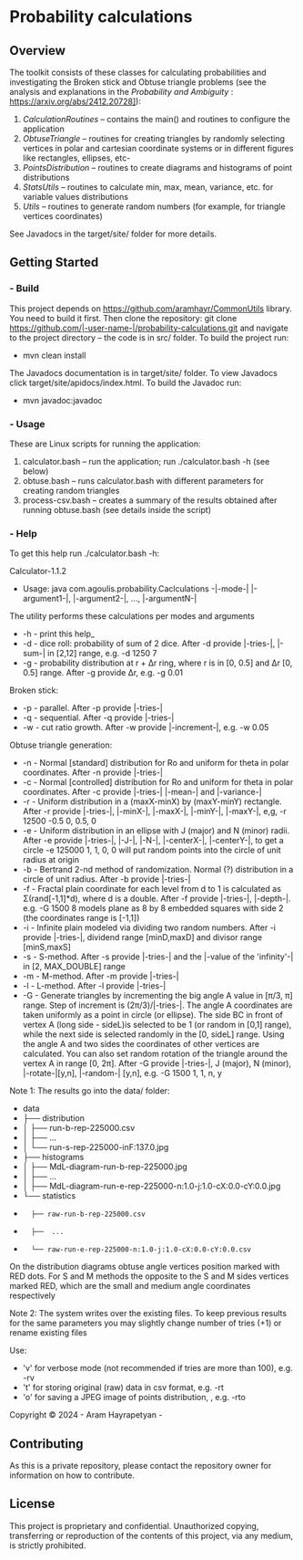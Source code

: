 # Probability calculations

## Overview
The toolkit consists of these classes for calculating probabilities and investigating the Broken stick and Obtuse triangle problems (see the analysis and explanations in the  _Probability and Ambiguity_ : https://arxiv.org/abs/2412.20728]):

1.	_CalculationRoutines_  – contains the main() and routines to configure the application	 
2.	_ObtuseTriangle_  – routines for creating triangles by randomly selecting vertices in polar and cartesian coordinate systems or in different figures like rectangles, ellipses, etc-	 
3.	_PointsDistribution_  – routines to create diagrams and histograms of point distributions 
4.	_StatsUtils_  – routines to calculate min, max, mean, variance, etc. for variable values distributions	 
5.	_Utils_  – routines to generate random numbers (for example, for triangle vertices coordinates)

See Javadocs in the target/site/ folder for more details.

## Getting Started

### -	Build
This project depends on https://github.com/aramhayr/CommonUtils library. You need to build it first. Then clone the repository: git clone https://github.com/|-user-name-|/probability-calculations.git and navigate to the project directory – the code is in src/ folder. To build the project run: 
- mvn clean install

The Javadocs documentation is in target/site/ folder. To view Javadocs click target/site/apidocs/index.html. To build the Javadoc run: 
- mvn javadoc:javadoc

### -	Usage
These are Linux scripts for running the application:
1.	calculator.bash – run the application; run ./calculator.bash -h (see below)
2.	obtuse.bash – runs calculator.bash with different parameters for creating random triangles 
3.	process-csv.bash – creates a summary of the results obtained after running obtuse.bash (see details inside the script)

### -	Help
To get this help run ./calculator.bash -h:

Calculator-1.1.2
-	Usage: java com.agoulis.probability.Caclculations -|-mode-| |-argument1-|, |-argument2-|, ..., |-argumentN-|

The utility performs these calculations per modes and arguments
-	-h - print this help_
-	-d - dice roll: probability of sum of 2 dice. After -d provide |-tries-|,
	 |-sum-| in [2,12] range, e.g. -d 1250 7	 
-	-g - probability distribution at r + Δr ring, where r is in [0, 0.5] and Δr [0, 0.5]
range.  After -g provide Δr, e.g. -g 0.01

Broken stick:
-	-p - parallel. After -p provide |-tries-|
-	-q - sequential. After -q provide |-tries-|
-	-w - cut ratio growth. After -w provide |-increment-|, e.g. -w 0.05

Obtuse triangle generation:
-	-n - Normal [standard] distribution for Ro and uniform for theta in polar
coordinates. After -n provide |-tries-|
-	-c - Normal [controlled] distribution for Ro and uniform for theta in polar
coordinates. After -c provide |-tries-| |-mean-| and |-variance-|
-	-r - Uniform distribution in a (maxX-minX) by (maxY-minY) rectangle. After -r provide
|-tries-|, |-minX-|, |-maxX-|, |-minY-|, |-maxY-|, e,g, -r 12500 -0.5 0, 0.5, 0
-	-e - Uniform distribution in an ellipse with J (major) and N (minor)
radii. After -e provide |-tries-|, |-J-|, |-N-|, |-centerX-|, |-centerY-|, to get a circle -e 125000 1, 1, 0, 0 
will put random points into the circle of unit radius at origin
-	-b - Bertrand 2-nd method of randomization. Normal (?) distribution in a circle
of unit radius. After -b provide |-tries-|
-	-f - Fractal plain coordinate for each level from d to 1 is calculated as Σ(rand[-1,1]*d),
where d is a double. After -f provide |-tries-|, |-depth-|. e.g. -G 1500 8 models plane as 8 by 8
embedded squares with side 2 (the coordinates range is [-1,1])
-	-i - Infinite plain modeled via dividing two random numbers. After -i
provide |-tries-|, dividend range [minD,maxD] and divisor range [minS,maxS]
-	-s - S-method. After -s provide |-tries-| and the 
|-value of the 'infinity'-| in [2, MAX_DOUBLE] range
-	-m - M-method. After -m provide |-tries-|
-	-l - L-method. After -l provide |-tries-|
-	-G - Generate triangles by incrementing the big angle A value in [π/3, π] range. Step of
increment is (2π/3)/|-tries-|. The angle A coordinates are taken uniformly as a point in circle
(or ellipse). The side BC in front of vertex A (long side - sideL)is selected to be 1 (or random
in [0,1] range), while the next side is selected randomly in the [0, sideL] range. Using the angle A
and two sides the coordinates of other vertices are calculated. You can also set random rotation of 
the triangle around the vertex A in range [0, 2π]. After -G provide |-tries-|, J (major),  N (minor),
|-rotate-|[y,n], |-random-| [y,n], e.g. -G 1500 1, 1, n, y

Note 1: The results go into the data/ folder:
-	data
-	├── distribution
-	│   ├── run-b-rep-225000.csv
-	│   ├──  ... 
-	│   └── run-s-rep-225000-inF:137.0.jpg
-	├── histograms
-	│   ├── MdL-diagram-run-b-rep-225000.jpg
-	│   ├──  ... 
-	│   ├── MdL-diagram-run-e-rep-225000-n:1.0-j:1.0-cX:0.0-cY:0.0.jpg
-	└── statistics
-		├── raw-run-b-rep-225000.csv
-		├──  ... 
-		└── raw-run-e-rep-225000-n:1.0-j:1.0-cX:0.0-cY:0.0.csv

On the distribution diagrams obtuse angle vertices position marked with RED dots. For S and M
methods the opposite to the S and M sides vertices marked RED, which are the small and medium angle
coordinates respectively

Note 2: The system writes over the existing files. To keep previous results for the same parameters
you may slightly change number of tries (+1) or rename existing files

 Use: 	
-	'v' for verbose mode (not recommended if tries are more than 100), e.g. -rv
-	't' for storing original (raw) data in csv format, e.g. -rt
-	'o' for saving a JPEG image of points distribution, , e.g. -rto

 Copyright © 2024 - Aram Hayrapetyan -

## Contributing
As this is a private repository, please contact the repository owner for information on how to contribute.

## License
This project is proprietary and confidential. Unauthorized copying, transferring or reproduction of the contents of this project, via any medium, is strictly prohibited.



